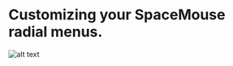 # Customizing your SpaceMouse radial menus.
![alt text](https://github.com/MirageC79/3DxConnexion_FusionIcons/master/3dx_KeyMapping.tif)
